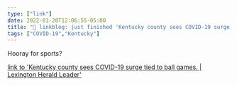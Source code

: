 ```yaml
---
type: ["link"]
date: 2022-01-20T12:06:55-05:00
title: "🔗 linkblog: just finished 'Kentucky county sees COVID-19 surge tied to ball games. | Lexington Herald Leader'"
tags: ["COVID-19","Kentucky"]
---
```

Hooray for sports?
 
[link to 'Kentucky county sees COVID-19 surge tied to ball games. | Lexington Herald Leader'](https://www.kentucky.com/news/state/kentucky/article257540853.html)

